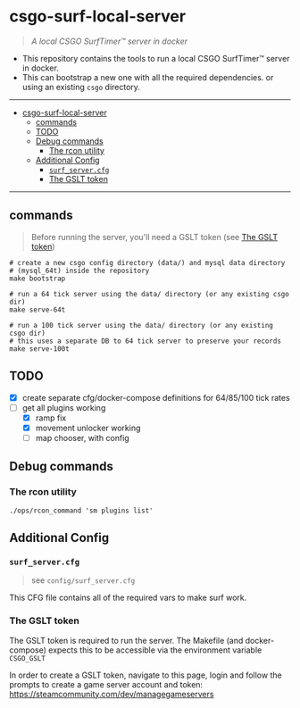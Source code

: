 # csgo-surf-local-server

> _A local CSGO SurfTimer™ server in docker_

- This repository contains the tools to run a local CSGO SurfTimer™ server in docker.
- This can bootstrap a new one with all the required dependencies. or using an existing `csgo` directory.

---

- [csgo-surf-local-server](#csgo-surf-local-server)
  - [commands](#commands)
  - [TODO](#todo)
  - [Debug commands](#debug-commands)
    - [The rcon utility](#the-rcon-utility)
  - [Additional Config](#additional-config)
    - [`surf_server.cfg`](#surf_servercfg)
    - [The GSLT token](#the-gslt-token)

---

## commands

> Before running the server, you'll need a GSLT token (see [The GSLT token](#the-gslt-token))

```shell
# create a new csgo config directory (data/) and mysql data directory
# (mysql_64t) inside the repository
make bootstrap

# run a 64 tick server using the data/ directory (or any existing csgo dir)
make serve-64t

# run a 100 tick server using the data/ directory (or any existing csgo dir)
# this uses a separate DB to 64 tick server to preserve your records
make serve-100t
```

## TODO

- [x] create separate cfg/docker-compose definitions for 64/85/100 tick rates
- [ ] get all plugins working
  - [x] ramp fix
  - [x] movement unlocker working
  - [ ] map chooser, with config

## Debug commands

### The rcon utility

```shell
./ops/rcon_command 'sm plugins list'
```

## Additional Config

### `surf_server.cfg`

> see `config/surf_server.cfg`

This CFG file contains all of the required vars to make surf work.

### The GSLT token

The GSLT token is required to run the server. The Makefile (and docker-compose) expects this to be accessible via the environment variable `CSGO_GSLT`

In order to create a GSLT token, navigate to this page, login and follow the prompts to create a game server account and token: https://steamcommunity.com/dev/managegameservers
